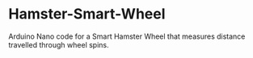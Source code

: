 # Hamster-Smart-Wheel
Arduino Nano code for a Smart Hamster Wheel that measures distance travelled through wheel spins.
